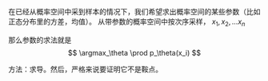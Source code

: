 在已经从概率空间中采到样本的情况下，我们希望求出概率空间的某些参数（比如正态分布里的方差，均值）。
从带参数的概率空间中按次序采样，
$x_1,x_2,...x_n$

那么参数的求法就是
$$
\argmax_\theta \prod p_\theta(x_i)
$$


方法：求导。然后，严格来说要证明它不是鞍点。